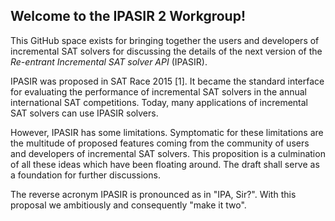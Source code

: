 ## Welcome to the IPASIR 2 Workgroup!

This GitHub space exists for bringing together the users and developers of incremental SAT solvers for discussing the details of the next version of the _Re-entrant Incremental SAT solver API_  (IPASIR). 

IPASIR was proposed in SAT Race 2015 [1]. 
It became the standard interface for evaluating the performance of incremental SAT solvers in the annual international SAT competitions.
Today, many applications of incremental SAT solvers can use IPASIR solvers.

However, IPASIR has some limitations.
Symptomatic for these limitations are the multitude of proposed features coming from the community of users and developers of incremental SAT solvers.
This proposition is a culmination of all these ideas which have been floating around.
The draft shall serve as a foundation for further discussions.

The reverse acronym IPASIR is pronounced as in "IPA, Sir?".
With this proposal we ambitiously and consequently "make it two".



